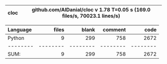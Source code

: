 cloc|github.com/AlDanial/cloc v 1.78  T=0.05 s (169.0 files/s, 70023.1 lines/s)
--- | ---

Language|files|blank|comment|code
:-------|-------:|-------:|-------:|-------:
Python|9|299|758|2672
--------|--------|--------|--------|--------
SUM:|9|299|758|2672

